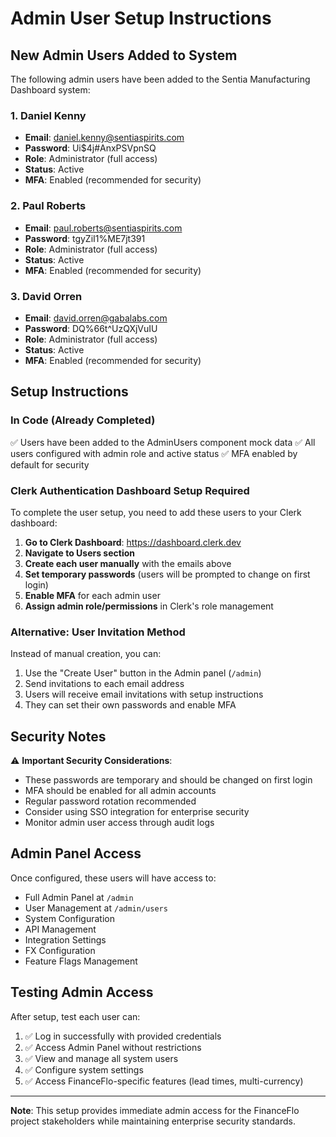 # Admin User Setup Instructions

## New Admin Users Added to System

The following admin users have been added to the Sentia Manufacturing Dashboard system:

### 1. Daniel Kenny
- **Email**: daniel.kenny@sentiaspirits.com  
- **Password**: Ui$4j#AnxPSVpnSQ
- **Role**: Administrator (full access)
- **Status**: Active
- **MFA**: Enabled (recommended for security)

### 2. Paul Roberts  
- **Email**: paul.roberts@sentiaspirits.com
- **Password**: tgyZiI1%ME7jt391
- **Role**: Administrator (full access)
- **Status**: Active  
- **MFA**: Enabled (recommended for security)

### 3. David Orren
- **Email**: david.orren@gabalabs.com
- **Password**: DQ%66t^UzQXjVuIU
- **Role**: Administrator (full access)
- **Status**: Active
- **MFA**: Enabled (recommended for security)

## Setup Instructions

### In Code (Already Completed)
✅ Users have been added to the AdminUsers component mock data
✅ All users configured with admin role and active status
✅ MFA enabled by default for security

### Clerk Authentication Dashboard Setup Required

To complete the user setup, you need to add these users to your Clerk dashboard:

1. **Go to Clerk Dashboard**: https://dashboard.clerk.dev
2. **Navigate to Users section**
3. **Create each user manually** with the emails above
4. **Set temporary passwords** (users will be prompted to change on first login)
5. **Enable MFA** for each admin user
6. **Assign admin role/permissions** in Clerk's role management

### Alternative: User Invitation Method
Instead of manual creation, you can:
1. Use the "Create User" button in the Admin panel (`/admin`)
2. Send invitations to each email address
3. Users will receive email invitations with setup instructions
4. They can set their own passwords and enable MFA

## Security Notes

⚠️ **Important Security Considerations**:
- These passwords are temporary and should be changed on first login
- MFA should be enabled for all admin accounts
- Regular password rotation recommended
- Consider using SSO integration for enterprise security
- Monitor admin user access through audit logs

## Admin Panel Access

Once configured, these users will have access to:
- Full Admin Panel at `/admin`
- User Management at `/admin/users`
- System Configuration
- API Management
- Integration Settings
- FX Configuration
- Feature Flags Management

## Testing Admin Access

After setup, test each user can:
1. ✅ Log in successfully with provided credentials
2. ✅ Access Admin Panel without restrictions  
3. ✅ View and manage all system users
4. ✅ Configure system settings
5. ✅ Access FinanceFlo-specific features (lead times, multi-currency)

---

**Note**: This setup provides immediate admin access for the FinanceFlo project stakeholders while maintaining enterprise security standards.